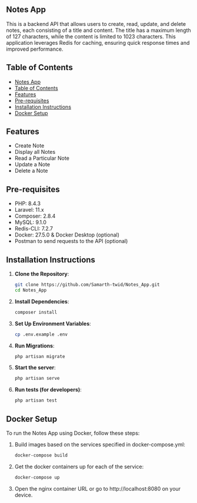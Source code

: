 ## Notes App

This is a backend API that allows users to create, read, update, and delete notes, each consisting of a title and content. The title has a maximum length of 127 characters, while the content is limited to 1023 characters. This application leverages Redis for caching, ensuring quick response times and improved performance.

## Table of Contents

-   [Notes App](#notes-app)
-   [Table of Contents](#table-of-contents)
-   [Features](#features)
-   [Pre-requisites](#pre-requisites)
-   [Installation Instructions](#installation-instructions)
-   [Docker Setup](#docker-setup)

## Features

-   Create Note
-   Display all Notes
-   Read a Particular Note
-   Update a Note
-   Delete a Note

## Pre-requisites

-   PHP: 8.4.3
-   Laravel: 11.x
-   Composer: 2.8.4
-   MySQL: 9.1.0
-   Redis-CLI: 7.2.7
-   Docker: 27.5.0 & Docker Desktop (optional)
-   Postman to send requests to the API (optional)

## Installation Instructions

1. **Clone the Repository**:

    ```bash
    git clone https://github.com/Samarth-twid/Notes_App.git
    cd Notes_App

    ```

2. **Install Dependencies**:

    ```bash
    composer install

    ```

3. **Set Up Environment Variables**:

    ```bash
    cp .env.example .env

    ```

4. **Run Migrations**:

    ```bash
    php artisan migrate

    ```

5. **Start the server**:

    ```bash
    php artisan serve

    ```

6. **Run tests (for developers)**:

    ```bash
    php artisan test

    ```

## Docker Setup

To run the Notes App using Docker, follow these steps:

1. Build images based on the services specified in docker-compose.yml:

    ```bash
    docker-compose build

    ```

2. Get the docker containers up for each of the service:

    ```bash
    docker-compose up

    ```

3. Open the nginx container URL or go to http://localhost:8080 on your device.
